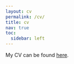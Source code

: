 ```yaml
---
layout: cv
permalink: /cv/
title: cv
nav: true
toc:
  sidebar: left
---
```


My CV can be found [here](/assets/pdf/vacareanu_cv.pdf). 